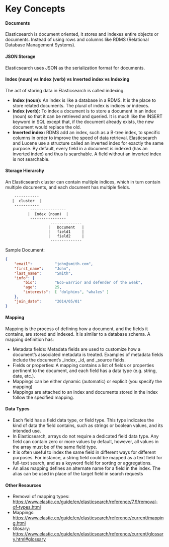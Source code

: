 # Key Concepts

#### Documents
Elasticsearch is document oriented, it stores and indexes entire objects or documents. Instead of using rows and columns like RDMS (Relational Database Management Systems).

#### JSON Storage
Elasticsearch uses JSON as the serialization format for documents.

#### Index (noun) vs Index (verb) vs Inverted index vs Indexing
The act of storing data in Elasticsearch is called indexing.
- **Index (noun):** An index is like a database in a RDMS. It is the place to store related documents. The plural of index is indices or indexes.
- **Index (verb):** To index a document is to store a document in an index (noun) so that it can be retrieved and queried. It is much like the INSERT keyword in SQL except that, if the document already exists, the new document would replace the old.  
- **Inverted index:** RDMS add an index, such as a B-tree index, to specific columns in order to improve the speed of data retrieval. Elasticsearch and Lucene use a structure called an inverted index for exactly the same purpose. By default, every field in a document is indexed (has an inverted index) and thus is searchable. A field without an inverted index is not searchable.

#### Storage Hierarchy 
An Elasticsearch cluster can contain multiple indices, which in turn contain multiple documents, and each document has multiple fields.
```
    -----------
   |  cluster  |
    -----------
           ----------------     
          |  Index (noun)  |      
           ----------------     
                    --------------       
                   |   Document   |      
                   |   field1     |      
                   |   field2     |      
                    --------------   
```
Sample Document:

```json
{
    "email":          "john@smith.com",
    "first_name":     "John",
    "last_name":      "Smith",
    "info": {
        "bio":        "Eco-warrior and defender of the weak",
        "age":        25,
        "interests":  [ "dolphins", "whales" ]
    },
    "join_date":      "2014/05/01"
}
```

#### Mapping
Mapping is the process of defining how a document, and the fields it contains, are stored and indexed. It is similar to a database schema.
A mapping definition has:

- Metadata fields: Metadata fields are used to customize how a document’s associated metadata is treated. Examples of metadata fields include the document’s _index, _id, and _source fields. 
- Fields or properties: A mapping contains a list of fields or properties pertinent to the document, and each field has a data type (e.g. string, date, etc.).
- Mappings can be either dynamic (automatic) or explicit (you specify the mapping)
- Mappings are attached to an index and documents stored in the index follow the specified mapping. 

#### Data Types
- Each field has a field data type, or field type. This type indicates the kind of data the field contains, such as strings or boolean values, and its intended use.
- In Elasticsearch, arrays do not require a dedicated field data type. Any field can contain zero or more values by default, however, all values in the array must be of the same field type.
- It is often useful to index the same field in different ways for different purposes. For instance, a string field could be mapped as a text field for full-text search, and as a keyword field for sorting or aggregations. 
- An alias mapping defines an alternate name for a field in the index. The alias can be used in place of the target field in search requests

#### Other Resources
- Removal of mapping types: https://www.elastic.co/guide/en/elasticsearch/reference/7.9/removal-of-types.html
- Mappings: https://www.elastic.co/guide/en/elasticsearch/reference/current/mapping.html
- Glosary: https://www.elastic.co/guide/en/elasticsearch/reference/current/glossary.html#glossary
